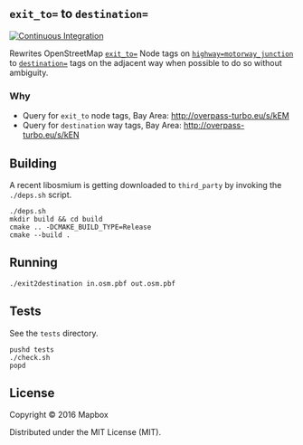## `exit_to=` to `destination=`

[![Continuous Integration](https://travis-ci.org/mapbox/rewrite-exit-destination-signage.svg?branch=master)](https://travis-ci.org/mapbox/rewrite-exit-destination-signage)

Rewrites OpenStreetMap [`exit_to=`](http://wiki.openstreetmap.org/wiki/Key:exit_to) Node tags on [`highway=motorway_junction`](https://wiki.openstreetmap.org/wiki/Tag:highway%3Dmotorway_junction) to [`destination=`](http://wiki.openstreetmap.org/wiki/Key:destination) tags on the adjacent way when possible to do so without ambiguity.

### Why

- Query for `exit_to` node tags, Bay Area: http://overpass-turbo.eu/s/kEM
- Query for `destination` way tags, Bay Area: http://overpass-turbo.eu/s/kEN

## Building

A recent libosmium is getting downloaded to `third_party` by invoking the `./deps.sh` script.

    ./deps.sh
    mkdir build && cd build
    cmake .. -DCMAKE_BUILD_TYPE=Release
    cmake --build .

## Running

    ./exit2destination in.osm.pbf out.osm.pbf

## Tests

See the `tests` directory.

    pushd tests
    ./check.sh
    popd

## License

Copyright © 2016 Mapbox

Distributed under the MIT License (MIT).

